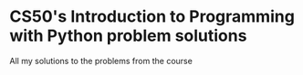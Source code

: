 # CS50's Introduction to Programming with Python problem solutions

All my solutions to the problems from the course